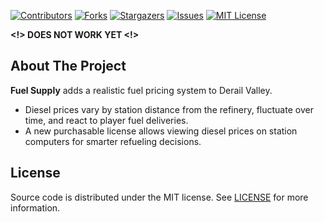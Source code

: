 [![Contributors][contributors-shield]][contributors-url]
[![Forks][forks-shield]][forks-url]
[![Stargazers][stars-shield]][stars-url]
[![Issues][issues-shield]][issues-url]
[![MIT License][license-shield]][license-url]


**<!> DOES NOT WORK YET <!>**

## About The Project

**Fuel Supply** adds a realistic fuel pricing system to Derail Valley.
- Diesel prices vary by station distance from the refinery, fluctuate over time, and react to player fuel deliveries.
- A new purchasable license allows viewing diesel prices on station computers for smarter refueling decisions.










## License

Source code is distributed under the MIT license.
See [LICENSE][license-url] for more information.


<!-- MARKDOWN LINKS & IMAGES -->

[contributors-shield]: https://img.shields.io/github/contributors/zallek/dv-fuel-supply?style=for-the-badge
[contributors-url]: https://github.com/zallek/dv-fuel-supply/graphs/contributors
[forks-shield]: https://img.shields.io/github/forks/zallek/dv-fuel-supply?style=for-the-badge
[forks-url]: https://github.com/zallek/dv-fuel-supply/network/members
[stars-shield]: https://img.shields.io/github/stars/zallek/dv-fuel-supply?style=for-the-badge
[stars-url]: https://github.com/zallek/dv-fuel-supply/stargazers
[issues-shield]: https://img.shields.io/github/issues/zallek/dv-fuel-supply?style=for-the-badge
[issues-url]: https://github.com/zallek/dv-fuel-supply/issues
[license-shield]: https://img.shields.io/github/license/zallek/dv-fuel-supply?style=for-the-badge
[license-url]: https://github.com/zallek/dv-fuel-supply/blob/main/LICENSE
